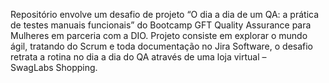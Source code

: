 Repositório envolve um desafio de projeto “O dia a dia de um QA: a prática de testes manuais funcionais” do Bootcamp GFT Quality Assurance para Mulheres em parceria com a DIO. Projeto consiste em explorar o mundo ágil, tratando do Scrum e toda documentação no Jira Software, o desafio retrata a rotina no dia a dia do QA através de uma loja virtual – SwagLabs Shopping.
